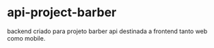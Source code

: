 # api-project-barber
backend criado para projeto barber api destinada a frontend tanto web como mobile.
